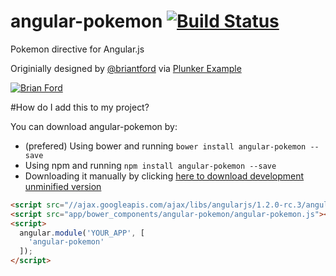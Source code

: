 # angular-pokemon [![Build Status](https://travis-ci.org/gdi2290/angular-pokemon.png?branch=master)](https://travis-ci.org/gdi2290/angular-pokemon)

Pokemon directive for Angular.js

Originially designed by [@briantford](https://twitter.com/briantford) via [Plunker Example](http://plnkr.co/edit/xfRpUhIjGTC7g4Pi75kj?p=preview)

[![Brian Ford](https://si0.twimg.com/profile_images/3552636393/d28277c36affa5ade99dbf398563141f_bigger.jpeg)](http://briantford.com/)

#How do I add this to my project?

You can download angular-pokemon by:

* (prefered) Using bower and running `bower install angular-pokemon --save`
* Using npm and running `npm install angular-pokemon --save`
* Downloading it manually by clicking [here to download development unminified version](https://raw.github.com/gdi2290/angular-pokemon/master/angular-pokemon.js)


````html
<script src="//ajax.googleapis.com/ajax/libs/angularjs/1.2.0-rc.3/angular.min.js"></script>
<script src="app/bower_components/angular-pokemon/angular-pokemon.js"></script>
<script>
  angular.module('YOUR_APP', [
    'angular-pokemon'
  ]);
</script>

````
